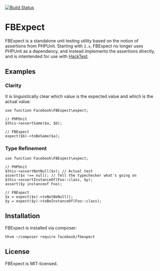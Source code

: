 [![Build Status](https://travis-ci.org/hhvm/fbexpect.svg?branch=master)](https://travis-ci.org/hhvm/fbexpect)

# FBExpect

FBExpect is a standalone unit testing utility based on the notion of assertions from PHPUnit. Starting with `2.x`, FBExpect no longer uses PHPUnit as a
dependency, and instead implements the assertions directly, and is intentended
for use with [HackTest].

## Examples

### Clarity

It is linguistically clear which value is the expected value and which is the
actual value:

```Hack
use function Facebook\FBExpect\expect;

// PHPUnit
$this->assertSame($a, $b);

// FBExpect
expect($b)->toBeSame($a);
```

### Type Refinement

```Hack
use function Facebook\FBExpect\expect;

// PHPUnit
$this->assertNotNull($x); // Actual test
assert($x !== null); // Tell the typechecker what's going on
$this->assertInstanceOf(Foo::class, $y);
assert($y instanceof Foo);

// FBExpect
$x = expect($x)->toNotBeNull();
$y = expect($y)->toBeInstanceOf(Foo::class);
```

## Installation

FBExpect is installed via composer:

```
hhvm ~/composer require facebook/fbexpect
```

## License

FBExpect is MIT-licensed.

[HackTest]: https://github.com/hhvm/hacktest/
